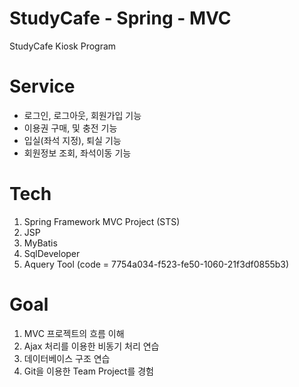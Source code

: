 # StudyCafe - Spring - MVC
StudyCafe Kiosk Program

# Service
- 로그인, 로그아웃, 회원가입 기능
- 이용권 구매, 및 충전 기능
- 입실(좌석 지정), 퇴실 기능
- 회원정보 조회, 좌석이동 기능

# Tech

1. Spring Framework MVC Project (STS)
2. JSP
3. MyBatis
4. SqlDeveloper
5. Aquery Tool (code = 7754a034-f523-fe50-1060-21f3df0855b3)

# Goal

1. MVC 프로젝트의 흐름 이해
2. Ajax 처리를 이용한 비동기 처리 연습
3. 데이터베이스 구조 연습
4. Git을 이용한 Team Project를 경험
